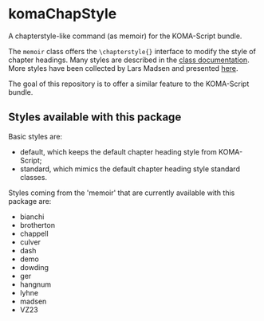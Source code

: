 
# komaChapStyle

A chapterstyle-like command (as memoir) for the KOMA-Script bundle.


The `memoir` class offers the `\chapterstyle{}` interface to modify the style of chapter headings.
Many styles are described in the [class documentation](http://mirror.koddos.net/CTAN/macros/latex/contrib/memoir/memman.pdf).
More styles have been collected by Lars Madsen and presented [here](ftp://ftp.dante.de/tex-archive/info/MemoirChapStyles/MemoirChapStyles.pdf).

The goal of this repository is to offer a similar feature to the KOMA-Script bundle.


## Styles available with this package

Basic styles are:
- default, which keeps the default chapter heading style from KOMA-Script;
- standard, which mimics the default chapter heading style standard classes.

Styles coming from the 'memoir' that are currently available with this package are:
- bianchi
- brotherton
- chappell
- culver
- dash
- demo
- dowding
- ger
- hangnum
- lyhne
- madsen
- VZ23
